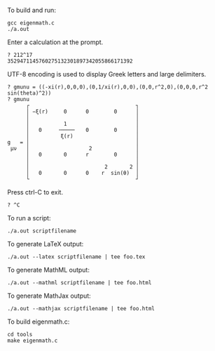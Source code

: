 To build and run:

	gcc eigenmath.c
	./a.out

Enter a calculation at the prompt.

	? 212^17
	3529471145760275132301897342055866171392

UTF-8 encoding is used to display Greek letters and large delimiters.

	? gmunu = ((-xi(r),0,0,0),(0,1/xi(r),0,0),(0,0,r^2,0),(0,0,0,r^2 sin(theta)^2))
	? gmunu
	      ┌                                  ┐
	      │ −ξ(r)     0      0        0      │
	      │                                  │
	      │           1                      │
	      │   0     ╶────╴   0        0      │
	      │          ξ(r)                    │
	g   = │                                  │
	 μν   │                   2              │
	      │   0       0      r        0      │
	      │                                  │
	      │                        2       2 │
	      │   0       0      0    r  sin(θ)  │
	      └                                  ┘

Press ctrl-C to exit.

	? ^C

To run a script:

	./a.out scriptfilename

To generate LaTeX output:

	./a.out --latex scriptfilename | tee foo.tex

To generate MathML output:

	./a.out --mathml scriptfilename | tee foo.html

To generate MathJax output:

	./a.out --mathjax scriptfilename | tee foo.html

To build eigenmath.c:

	cd tools
	make eigenmath.c
